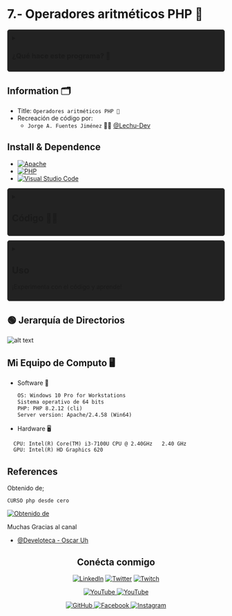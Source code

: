 # 7.- Operadores aritméticos PHP 🐘

<details>  <summary><h3> ¿Qué hace este programa? 🤔</h3> </summary>

Con este código PHP, estás realizando operaciones aritméticas básicas utilizando los valores ingresados por el usuario a través de un formulario HTML. Aquí hay un resumen de las operaciones que puedes aprender:

1. Suma (`+`): Se suma el valor de `$valorA` y `$valorB` utilizando el operador "+". El resultado se almacena en la variable `$Suma`.
2. Resta (`-`): Se resta el valor de `$valorB` de `$valorA` utilizando el operador "-". El resultado se almacena en la variable `$Resta`.
3. División (`/`): Se divide `$valorA` entre `$valorB` utilizando el operador "/". El resultado se almacena en la variable `$Division`.
4. Multiplicación (`*`): Se multiplica `$valorA` por `$valorB` utilizando el operador "*". El resultado se almacena en la variable `$Multiplicacion`.

Estas operaciones se realizan cuando el formulario HTML se envía (cuando el usuario hace clic en el botón "Enviar"). Los resultados se muestran luego en la página HTML en un formato de lista ordenada. El fondo de la página es negro y el texto es blanco, proporcionando un contraste visual interesante. Además, se han agregado emojis de Windows para hacer la experiencia más interactiva y divertida para el usuario.

![alt text](image-1.png)

</details>

## Information 🗂

- Title:  `Operadores aritméticos PHP 🐘`
- Recreación de código por:
  - `Jorge A. Fuentes Jiménez` 👨‍💻 [@Lechu-Dev](https://github.com/LechugasJorge)

## Install & Dependence

- [![Apache](https://img.shields.io/badge/Apache-HTTP_Server-557697?style=flat-square&logo=apache)](https://httpd.apache.org/)
- [![PHP](https://img.shields.io/badge/PHP-Hypertext_Preprocessor-777BB4?style=flat-square&logo=php)](https://www.php.net/)
- [![Visual Studio Code](https://img.shields.io/badge/Visual_Studio_Code-007ACC?style=flat-square&logo=visual-studio-code)](https://code.visualstudio.com/)

<details>
  <summary>
  <h2> Código 👨‍💻 </h2>
  </summary>

```php
<?php
# Operaciones Aritméticas
if ($_POST) {
    $valorA=$_POST['Valor1'];
    $valorB=$_POST['Valor2'];

    $Suma=$valorA+$valorB;#Suma
    $Resta=$valorA-$valorB;#Resta
    $Division=$valorA/$valorB;#División
    $Multiplicacion=$valorA*$valorB;#Multiplicación

    echo
    "<h1><br>".$Suma.
    "<br>".$Resta.
    "<br>".$Division.
    "<br>".$Multiplicacion.
    "</h1>";
}
?>

<!DOCTYPE html>
<html lang="en">
<head>
    <meta charset="UTF-8">
    <meta name="viewport" content="width=device-width, initial-scale=1.0">
    <title>Document</title>
</head>
<body style="background-color: black; color: white;">
<h2>Calculadora Automática</h2>
    <!--Cuando no se pone Action el formulario se mantiene enel mismo fichero-->
    <form action="" method="post">
        <label for="v1">📌 Valor 1: </label>
<input type="text" name="Valor1" id="v1" placeholder="Ingresa el valor 1 🖋"><br>
        <label for="v2">📌 Valor 2: </label>
<input type="text" name="Valor2" id="v2" placeholder="Ingresa el valor 2 🖋"><br>
         <input type="submit" value="🌎 Enviar">
    </form>
</body>
</html>
```

Se puede copiar y pegar

</details>
<details>
  <summary>

## Uso

  ¡Experimenta con el código y aprende!

</summary>

1. Descarga y guarda el código PHP en un archivo con extensión `.php`, por ejemplo, `mi_pagina.php`.

2. Coloca este archivo en el directorio raíz de tu servidor web local (por ejemplo, en la carpeta `htdocs` si estás utilizando Apache).

3. Abre un navegador web y navega a la dirección donde has alojado el archivo, por ejemplo, `http://localhost/mi_pagina.php`.

4. Verás la página web generada por el script PHP, que incluirá un título, un subtítulo y un párrafo con mensajes estáticos.

5. ¡Experimenta modificando el código PHP y observa cómo afecta el resultado en la página web!

</details>

## 🟢 Jerarquía de Directorios

![alt text](image-2.png)

## Mi Equipo de Computo 🖥

- Software 👾

  ```txt
  OS: Windows 10 Pro for Workstations
  Sistema operativo de 64 bits
  PHP: PHP 8.2.12 (cli)
  Server version: Apache/2.4.58 (Win64)
  ```

- Hardware 🖥

```txt
  CPU: Intel(R) Core(TM) i3-7100U CPU @ 2.40GHz   2.40 GHz
  GPU: Intel(R) HD Graphics 620
```

## References

Obtenido de;

`CURSO php desde cero`

 [![Obtenido de](image.png)](https://www.youtube.com/watch?v=nCB1gEkRZ1g)

Muchas Gracias al canal

- [@Develoteca - Oscar Uh](https://www.youtube.com/@Develoteca)

<!-- Redes Sociales -->
<h2 align="center">Conécta conmigo</h2>
<p align="center">
  <a href="https://www.linkedin.com/in/jorgelechugas/">
    <img src="https://img.shields.io/badge/LinkedIn-%230077B5?style=for-the-badge&logo=LinkedIn&logoColor=white" alt="LinkedIn"></a>
<!-- Twitter -->
<a href="https://twitter.com/Lechu_Dev">
  <img src="https://img.shields.io/badge/Twitter-%231DA1F2?style=for-the-badge&logo=Twitter&logoColor=white" alt="Twitter"></a>
  <!-- Twitch -->
  <a href="https://www.twitch.tv/lechugaslettuches">
    <img src="https://img.shields.io/badge/Twitch-%239146FF?style=for-the-badge&logo=Twitch&logoColor=white" alt="Twitch">
  </a>
</p><p align="center">
  <!-- YouTube -->
  <a href="https://www.youtube.com/channel/UCCVH3mvZFNs9vZQP_3PL_jw">
    <img src="https://img.shields.io/badge/YouTube-%23FF0000?style=for-the-badge&logo=YouTube&logoColor=white" alt="YouTube">
  </a>
<a href="https://www.youtube.com/channel/UCA-UArQPMiba7YgPw7OsgHg">
    <img src="https://img.shields.io/badge/YouTube-%23FF0000?style=for-the-badge&logo=YouTube&logoColor=white" alt="YouTube">
  </a>
</p><p align="center">
<!-- GitHub -->
<a href="https://github.com/usuario">
  <img src="https://img.shields.io/badge/GitHub-%23181717?style=for-the-badge&logo=GitHub&logoColor=white" alt="GitHub">
</a>
  <!-- Facebook -->
  <a href="https://www.facebook.com/profile.php?id=61550480867105">
    <img src="https://img.shields.io/badge/Facebook-%231877F2?style=for-the-badge&logo=Facebook&logoColor=white" alt="Facebook">
  </a>
  <!-- Instagram -->
  <a href="https://www.instagram.com/lechugasskate/">
    <img src="https://img.shields.io/badge/Instagram-%23E4405F?style=for-the-badge&logo=Instagram&logoColor=white" alt="Instagram">
  </a>

</p>
<style>
  /* Estilos para la animación */
  details {
    background-color: #222222;
    padding: 10px;
    border: 1px solid #454545;
    border-radius: 5px;
    margin-bottom: 10px;
    overflow: hidden;
    transition: max-height 0.3s ease-out;
  }
  summary {
    cursor: pointer;
    user-select: none; /* Evitar la selección de texto */
    transition: color 0.3s ease-out;
  }
  summary:hover {
    color: #007bff; /* Cambiar color al pasar el mouse */
  }
</style>
